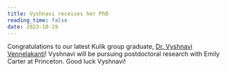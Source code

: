```yaml
---
title: Vyshnavi receives her PhD
reading_time: false
date: 2023-10-19
---
```


Congratulations to our latest Kulik group graduate, [Dr. Vyshnavi Vennelakanti](/author/vyshnavi-vennelakanti/)! Vyshnavi will be pursuing postdoctoral research with Emily Carter at Princeton. Good luck Vyshnavi!

<!--more-->
